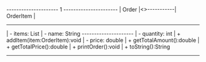 ---------------------       1      ----------------------
|       Order       |<>-----------|     OrderItem       |
---------------------               ----------------------
| - items: List<OrderItem>         | - name: String
---------------------               | - quantity: int
| + addItem(item:OrderItem):void   | - price: double
| + getTotalAmount():double        | + getTotalPrice():double
| + printOrder():void              | + toString():String
---------------------               ----------------------
